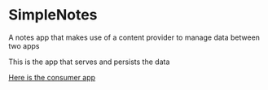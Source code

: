 SimpleNotes
===========

A notes app that makes use of a content provider to manage data between two apps

This is the app that serves and persists the data

[Here is the consumer app](https://github.com/Shujito/SimpleNotesConsumer)
